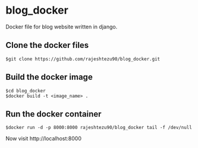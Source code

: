 # blog_docker
Docker file for blog website written in django.

## Clone the docker files
```
$git clone https://github.com/rajeshtezu90/blog_docker.git
```

## Build the docker image
```
$cd blog_docker
$docker build -t <image_name> .
```

## Run the docker container
```
$docker run -d -p 8000:8000 rajeshtezu90/blog_docker tail -f /dev/null
```

Now visit http://localhost:8000 
